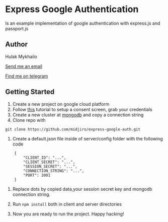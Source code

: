 # Express Google Authentication

Is an example implementation of google authentication with express.js and passport.js

## Author

Hulak Mykhailo

[Send me an email](miha.gulak@gmail.com)

[Find me on telegram](https://t.me/@midjiro)

## Getting Started

1.  Create a new project on google cloud platform
1.  Follow [this](https://youtu.be/TKnnrGU9MFw?si=RUbJ3RjKTFT7n3eR) tutorial to setup a consent screen, grab your credentials
1.  Create a new cluster at [mongodb](https://www.mongodb.com/) and copy a connection string
1.  Clone repo with

`git clone https://github.com/midjiro/express-google-auth.git`

1.  Create a default.json file inside of server/config folder with the following code

```
    {
        "CLIENT_ID": "...",
        "CLIENT_SECRET": "...",
        "SESSION_SECRET": "...",
        "CONNECTION_STRING": "...",
        "PORT": 3001
    }
```

1.  Replace dots by copied data,your session secret key and mongodb connection string.

1.  Run `npm install` both in client and server directories

1.  Now you are ready to run the project. Happy hacking!
